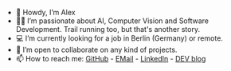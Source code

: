 - 👋 Howdy, I’m Alex
- 🏃🏻 I’m passionate about AI, Computer Vision and Software Development. Trail running too, but that's another story.
- 💻 I’m currently looking for a job in Berlin (Germany) or remote.
- 💞️ I’m open to collaborate on any kind of projects.
- 📫 How to reach me: [GitHub](https://github.com/alexdjulin) - [EMail](mailto:alexdjulin@gmail.com) - [LinkedIn](https://www.linkedin.com/in/alexdjulin/) - [DEV blog](https://dev.alexdjulin.ovh/)
<!---
alexdjulin/alexdjulin is a ✨ special ✨ repository because its `README.md` (this file) appears on your GitHub profile.
You can click the Preview link to take a look at your changes.
--->
